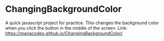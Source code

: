 # ChangingBackgroundColor
A quick javascript project for practice. This changes the background color when you click the button in the middle of the screen. 
Link: https://manacodes.github.io/ChangingBackgroundColor/
